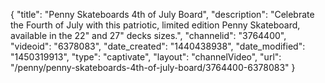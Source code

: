 {
    "title": "Penny Skateboards 4th of July Board",
    "description": "Celebrate the Fourth of July with this patriotic, limited edition Penny Skateboard, available in the 22\" and 27\" decks sizes.",
    "channelid": "3764400",
    "videoid": "6378083",
    "date_created": "1440438938",
    "date_modified": "1450319913",
    "type": "captivate",
    "layout": "channelVideo",
    "url": "\/penny\/penny-skateboards-4th-of-july-board\/3764400-6378083"
}